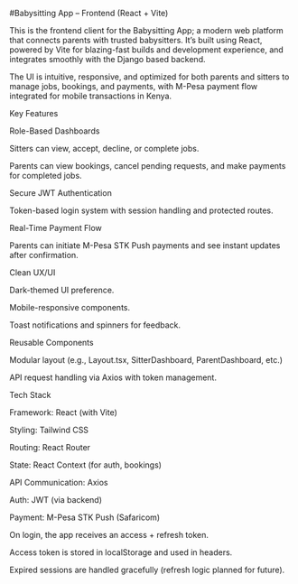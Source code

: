 #Babysitting App – Frontend (React + Vite)


This is the frontend client for the Babysitting App; a modern web platform that connects parents with trusted babysitters. It’s built using React, powered by Vite for blazing-fast builds and development experience, and integrates smoothly with the Django based backend.

The UI is intuitive, responsive, and optimized for both parents and sitters to manage jobs, bookings, and payments, with M-Pesa payment flow integrated for mobile transactions in Kenya.

Key Features

Role-Based Dashboards

Sitters can view, accept, decline, or complete jobs.

Parents can view bookings, cancel pending requests, and make payments for completed jobs.

Secure JWT Authentication

Token-based login system with session handling and protected routes.

Real-Time Payment Flow

Parents can initiate M-Pesa STK Push payments and see instant updates after confirmation.

Clean UX/UI

Dark-themed UI preference.

Mobile-responsive components.

Toast notifications and spinners for feedback.

Reusable Components

Modular layout (e.g., Layout.tsx, SitterDashboard, ParentDashboard, etc.)

API request handling via Axios with token management.

Tech Stack


Framework: React (with Vite)

Styling: Tailwind CSS

Routing: React Router

State: React Context (for auth, bookings)

API Communication: Axios

Auth: JWT (via backend)

Payment: M-Pesa STK Push (Safaricom)


On login, the app receives an access + refresh token.

Access token is stored in localStorage and used in headers.

Expired sessions are handled gracefully (refresh logic planned for future).


